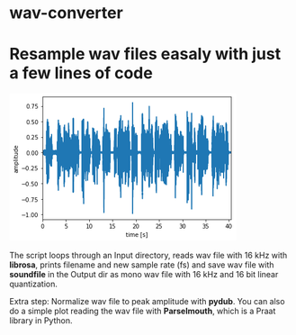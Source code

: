 # wav-converter
# Resample wav files easaly with just a few lines of code 

<img src='plot.png' alt="banner"></img>

The script loops through an Input directory, reads wav file with 16 kHz with **librosa**, prints filename and new sample rate (fs) and save wav file with **soundfile** in the Output dir as mono wav file with 16 kHz and 16 bit linear quantization.

Extra step: Normalize wav file to peak amplitude with **pydub**.
You can also do a simple plot reading the wav file with **Parselmouth**, which is a Praat library in Python.
